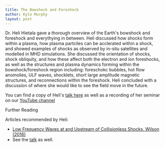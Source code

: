 ```yaml
---
title: The Bowshock and Foreshock
author: Kyle Murphy
layout: post
---
```


Dr. Heli Hietala gave a thorough overview of the Earth's bowshock and foreshock and everythying in between. Heli discussed how shocks form within a plasma, how plasma partciles can be acclerated within a shock, and showed examples of shocks as observed by in-situ satellites and modelled in MHD simulations. She discussed the orientation of shocks, shock obliquity, and how these affect both the electron and ion foreshocks, as well as the structures and plasma dynamics forming within the bowshock/foreshock region including: foreschokc bubbles, hot flow anomolies, ULF waves, shocklets, short large amplitude magnetic structures, and reconnections within the foreshock. Heli concluded with a discussion of where she would like to see the field move in the future. 

You can find a copy of Heli's [talk here][1] as well as a recording of her seminar on our [YouTube channel][2]

 

Further Reading

Articles recommended by Heli:

- [Low Frequency Waves at and Upstream of Collisionless Shocks, Wilson (2016)][3]
- See the [talk][1] as well.



[1]:https://github.com/MSOLSS/MagSeminars/blob/master/presentations/Hietala_Magnetosphere_Online_Seminar_2020_05_11.pdf
[2]:https://www.youtube.com/channel/UCNlOK9mCmI3V111EHQRCuEQ
[3]:https://agupubs.onlinelibrary.wiley.com/doi/abs/10.1002/9781119055006.ch16
